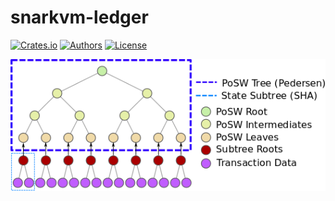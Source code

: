 # snarkvm-ledger

[![Crates.io](https://img.shields.io/crates/v/snarkvm-ledger.svg?color=neon)](https://crates.io/crates/snarkvm-ledger)
[![Authors](https://img.shields.io/badge/authors-Aleo-orange.svg)](https://aleo.org)
[![License](https://img.shields.io/badge/License-GPLv3-blue.svg)](./LICENSE.md)

![PoSW](./documentation/binary_tree.png)
